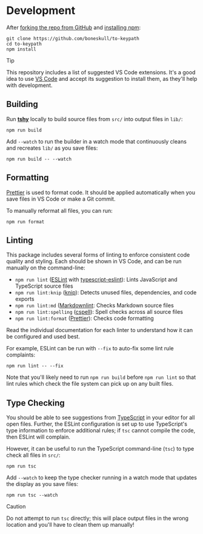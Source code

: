 # Development

After [forking the repo from GitHub](https://help.github.com/articles/fork-a-repo) and [installing npm](https://npm.io/installation):

```shell
git clone https://github.com/boneskull/to-keypath
cd to-keypath
npm install
```

> [!TIP]
> This repository includes a list of suggested VS Code extensions.
> It's a good idea to use [VS Code](https://code.visualstudio.com) and accept its suggestion to install them, as they'll help with development.

## Building

Run [**tshy**](https://npm.im/tshy) locally to build source files from `src/` into output files in `lib/`:

```shell
npm run build
```

Add `--watch` to run the builder in a watch mode that continuously cleans and recreates `lib/` as you save files:

```shell
npm run build -- --watch
```

## Formatting

[Prettier](https://prettier.io) is used to format code. It should be applied automatically when you save files in VS Code or make a Git commit.

To manually reformat all files, you can run:

```shell
npm run format
```

## Linting

This package includes several forms of linting to enforce consistent code quality and styling.
Each should be shown in VS Code, and can be run manually on the command-line:

- `npm run lint` ([ESLint](https://eslint.org) with [typescript-eslint](https://typescript-eslint.io)): Lints JavaScript and TypeScript source files
- `npm run lint:knip` ([knip](https://github.com/webpro/knip)): Detects unused files, dependencies, and code exports
- `npm run lint:md` ([Markdownlint](https://github.com/DavidAnson/markdownlint): Checks Markdown source files
- `npm run lint:spelling` ([cspell](https://cspell.org)): Spell checks across all source files
- `npm run lint:format` ([Prettier](https://prettier.io)): Checks code formatting

Read the individual documentation for each linter to understand how it can be configured and used best.

For example, ESLint can be run with `--fix` to auto-fix some lint rule complaints:

```shell
npm run lint -- --fix
```

Note that you'll likely need to run `npm run build` before `npm run lint` so that lint rules which check the file system can pick up on any built files.

## Type Checking

You should be able to see suggestions from [TypeScript](https://typescriptlang.org) in your editor for all open files. Further, the ESLint configuration is set up to use TypeScript's type information to enforce additional rules; if `tsc` cannot compile the code, then ESLint will complain.

However, it can be useful to run the TypeScript command-line (`tsc`) to type check all files in `src/`:

```shell
npm run tsc
```

Add `--watch` to keep the type checker running in a watch mode that updates the display as you save files:

```shell
npm run tsc --watch
```

> [!CAUTION]
> Do not attempt to run `tsc` directly; this will place output files in the wrong location and you'll have to clean them up manually!
